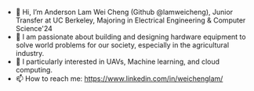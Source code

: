 - 👋 Hi, I’m Anderson Lam Wei Cheng (Github @lamweicheng), Junior Transfer at UC Berkeley, Majoring in Electrical Engineering & Computer Science'24 
- 👀 I am passionate about building and designing hardware equipment to solve world problems for our society, especially in the agricultural industry. 
- 👀 I particularly interested in UAVs, Machine learning, and cloud computing.
- 📫 How to reach me: https://www.linkedin.com/in/weichenglam/

<!---
lamweicheng/lamweicheng is a ✨ special ✨ repository because its `README.md` (this file) appears on your GitHub profile.
You can click the Preview link to take a look at your changes.
--->
